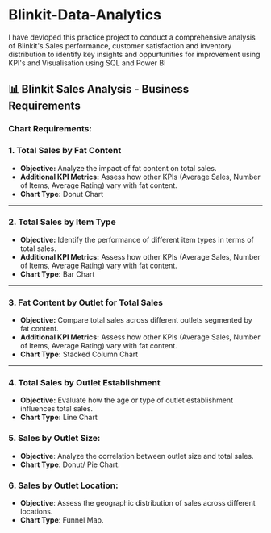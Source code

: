 # Blinkit-Data-Analytics
I have devloped this practice project to conduct a comprehensive analysis of Blinkit's Sales performance, customer satisfaction  and inventory distribution to identify key insights and oppurtunities for improvement using KPI's and Visualisation using SQL and Power BI 


## 📊 Blinkit Sales Analysis - Business Requirements

### Chart Requirements:

### 1. **Total Sales by Fat Content**

* **Objective:** Analyze the impact of fat content on total sales.
* **Additional KPI Metrics:** Assess how other KPIs (Average Sales, Number of Items, Average Rating) vary with fat content.
* **Chart Type:** Donut Chart

---

### 2. **Total Sales by Item Type**

* **Objective:** Identify the performance of different item types in terms of total sales.
* **Additional KPI Metrics:** Assess how other KPIs (Average Sales, Number of Items, Average Rating) vary with fat content.
* **Chart Type:** Bar Chart

---

### 3. **Fat Content by Outlet for Total Sales**

* **Objective:** Compare total sales across different outlets segmented by fat content.
* **Additional KPI Metrics:** Assess how other KPIs (Average Sales, Number of Items, Average Rating) vary with fat content.
* **Chart Type:** Stacked Column Chart

---

### 4. **Total Sales by Outlet Establishment**

* **Objective:** Evaluate how the age or type of outlet establishment influences total sales.
* **Chart Type:** Line Chart


### 5. **Sales by Outlet Size:**
  * **Objective**: Analyze the correlation between outlet size and total sales.
  * **Chart Type**: Donut/ Pie Chart.

### 6. **Sales by Outlet Location:**
  * **Objective**: Assess the geographic distribution of sales across different locations.
  * **Chart Type**: Funnel Map.
```
